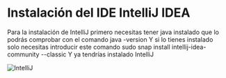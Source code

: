 # Instalación del IDE IntelliJ IDEA


Para la instalación de  IntelliJ primero necesitas tener java instalado que lo podrás comprobar con el comando
java -version 
Y si lo tienes instalado solo necesitas introducir este comando 
sudo snap install intellij-idea-community --classic
Y ya tendrías instalado IntelliJ

![IntelliJ](https://user-images.githubusercontent.com/91209288/136231144-717edfaa-d969-4265-a6e8-0e3f29d0cbe0.PNG)
